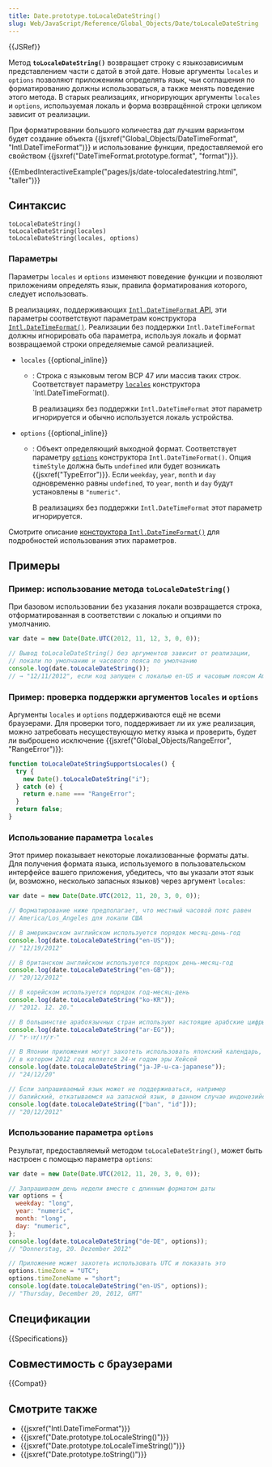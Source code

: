 ```yaml
---
title: Date.prototype.toLocaleDateString()
slug: Web/JavaScript/Reference/Global_Objects/Date/toLocaleDateString
---
```


{{JSRef}}

Метод **`toLocaleDateString()`** возвращает строку с языкозависимым представлением части с датой в этой дате. Новые аргументы `locales` и `options` позволяют приложениям определять язык, чьи соглашения по форматированию должны использоваться, а также менять поведение этого метода. В старых реализациях, игнорирующих аргументы `locales` и `options`, используемая локаль и форма возвращённой строки целиком зависит от реализации.

При форматировании большого количества дат лучшим вариантом будет создание объекта {{jsxref("Global_Objects/DateTimeFormat", "Intl.DateTimeFormat")}} и использование функции, предоставляемой его свойством {{jsxref("DateTimeFormat.prototype.format", "format")}}.

{{EmbedInteractiveExample("pages/js/date-tolocaledatestring.html", "taller")}}

## Синтаксис

```js-nolint
toLocaleDateString()
toLocaleDateString(locales)
toLocaleDateString(locales, options)
```

### Параметры

Параметры `locales` и `options` изменяют поведение функции и позволяют приложениям определять язык, правила форматирования которого, следует использовать.

В реализациях, поддерживающих [`Intl.DateTimeFormat` API](/ru/docs/Web/JavaScript/Reference/Global_Objects/Intl/DateTimeFormat), эти параметры соответствуют параметрам конструктора [`Intl.DateTimeFormat()`](/ru/docs/Web/JavaScript/Reference/Global_Objects/Intl/DateTimeFormat/DateTimeFormat). Реализации без поддержки `Intl.DateTimeFormat` должны игнорировать оба параметра, используя локаль и формат возвращаемой строки определяемые самой реализацией.

- `locales` {{optional_inline}}

  - : Строка с языковым тегом BCP 47 или массив таких строк. Соответствует параметру [`locales`](/ru/docs/Web/JavaScript/Reference/Global_Objects/Intl/DateTimeFormat/DateTimeFormat#locales) конструктора `Intl.DateTimeFormat().

    В реализациях без поддержки `Intl.DateTimeFormat` этот параметр игнорируется и обычно используется локаль устройства.

- `options` {{optional_inline}}

  - : Объект определяющий выходной формат. Соответствует параметру [`options`](/ru/docs/Web/JavaScript/Reference/Global_Objects/Intl/DateTimeFormat/DateTimeFormat#options) конструктора `Intl.DateTimeFormat()`. Опция `timeStyle` должна быть `undefined` или будет возникать {{jsxref("TypeError")}}. Если `weekday`, `year`, `month` и `day` одновременно равны `undefined`, то `year`, `month` и `day` будут установлены в `"numeric"`.

    В реализациях без поддержки `Intl.DateTimeFormat` этот параметр игнорируется.

Смотрите описание [конструктора `Intl.DateTimeFormat()`](/ru/docs/Web/JavaScript/Reference/Global_Objects/Intl/DateTimeFormat/DateTimeFormat) для подробностей использования этих параметров.

## Примеры

### Пример: использование метода `toLocaleDateString()`

При базовом использовании без указания локали возвращается строка, отформатированная в соответствии с локалью и опциями по умолчанию.

```js
var date = new Date(Date.UTC(2012, 11, 12, 3, 0, 0));

// Вывод toLocaleDateString() без аргументов зависит от реализации,
// локали по умолчанию и часового пояса по умолчанию
console.log(date.toLocaleDateString());
// → "12/11/2012", если код запущен с локалью en-US и часовым поясом America/Los_Angeles
```

### Пример: проверка поддержки аргументов `locales` и `options`

Аргументы `locales` и `options` поддерживаются ещё не всеми браузерами. Для проверки того, поддерживает ли их уже реализация, можно затребовать несуществующую метку языка и проверить, будет ли выброшено исключение {{jsxref("Global_Objects/RangeError", "RangeError")}}:

```js
function toLocaleDateStringSupportsLocales() {
  try {
    new Date().toLocaleDateString("i");
  } catch (e) {
    return e.name === "RangeError";
  }
  return false;
}
```

### Использование параметра `locales`

Этот пример показывает некоторые локализованные форматы даты. Для получения формата языка, используемого в пользовательском интерфейсе вашего приложения, убедитесь, что вы указали этот язык (и, возможно, несколько запасных языков) через аргумент `locales`:

```js
var date = new Date(Date.UTC(2012, 11, 20, 3, 0, 0));

// Форматирование ниже предполагает, что местный часовой пояс равен
// America/Los_Angeles для локали США

// В американском английском используется порядок месяц-день-год
console.log(date.toLocaleDateString("en-US"));
// "12/19/2012"

// В британском английском используется порядок день-месяц-год
console.log(date.toLocaleDateString("en-GB"));
// "20/12/2012"

// В корейском используется порядок год-месяц-день
console.log(date.toLocaleDateString("ko-KR"));
// "2012. 12. 20."

// В большинстве арабоязычных стран используют настоящие арабские цифры
console.log(date.toLocaleDateString("ar-EG"));
// "٢٠‏/١٢‏/٢٠١٢"

// В Японии приложения могут захотеть использовать японский календарь,
// в котором 2012 год является 24-м годом эры Хейсей
console.log(date.toLocaleDateString("ja-JP-u-ca-japanese"));
// "24/12/20"

// Если запрашиваемый язык может не поддерживаться, например
// балийский, откатываемся на запасной язык, в данном случае индонезийский
console.log(date.toLocaleDateString(["ban", "id"]));
// "20/12/2012"
```

### Использование параметра `options`

Результат, предоставляемый методом `toLocaleDateString()`, может быть настроен с помощью параметра `options`:

```js
var date = new Date(Date.UTC(2012, 11, 20, 3, 0, 0));

// Запрашиваем день недели вместе с длинным форматом даты
var options = {
  weekday: "long",
  year: "numeric",
  month: "long",
  day: "numeric",
};
console.log(date.toLocaleDateString("de-DE", options));
// "Donnerstag, 20. Dezember 2012"

// Приложение может захотеть использовать UTC и показать это
options.timeZone = "UTC";
options.timeZoneName = "short";
console.log(date.toLocaleDateString("en-US", options));
// "Thursday, December 20, 2012, GMT"
```

## Спецификации

{{Specifications}}

## Совместимость с браузерами

{{Compat}}

## Смотрите также

- {{jsxref("Intl.DateTimeFormat")}}
- {{jsxref("Date.prototype.toLocaleString()")}}
- {{jsxref("Date.prototype.toLocaleTimeString()")}}
- {{jsxref("Date.prototype.toString()")}}
